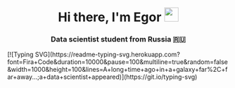 <h1 align="center">Hi there, I'm Egor</a> 
<img src="https://github.com/blackcater/blackcater/raw/main/images/Hi.gif" height="32"/></h1>
<h3 align="center">Data scientist student from Russia 🇷🇺</h3>
[![Typing SVG](https://readme-typing-svg.herokuapp.com?font=Fira+Code&duration=10000&pause=100&multiline=true&random=false&width=1000&height=100&lines=A+long+time+ago+in+a+galaxy+far%2C+far+away...;a+data+scientist+appeared)](https://git.io/typing-svg)
<!--
**MoriBull/MoriBull** is a ✨ _special_ ✨ repository because its `README.md` (this file) appears on your GitHub profile.

Here are some ideas to get you started:

- 🔭 I’m currently working on ...
- 🌱 I’m currently learning ...
- 👯 I’m looking to collaborate on ...
- 🤔 I’m looking for help with ...
- 💬 Ask me about ...
- 📫 How to reach me: ...
- 😄 Pronouns: ...
- ⚡ Fun fact: ...
-->
